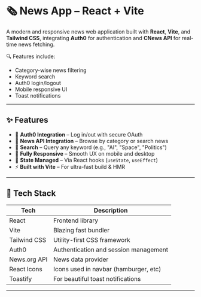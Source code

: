 # 🗞️ News App – React + Vite

A modern and responsive news web application built with **React**, **Vite**, and **Tailwind CSS**, integrating **Auth0** for authentication and **CNews API** for real-time news fetching.  

🔍 Features include:
- Category-wise news filtering
- Keyword search
- Auth0 login/logout
- Mobile responsive UI
- Toast notifications

---

## ✨ Features

- 🔐 **Auth0 Integration** – Log in/out with secure OAuth
- 📰 **News API Integration** – Browse by category or search news
- 🔎 **Search** – Query any keyword (e.g., "AI", "Space", "Politics")
- 📱 **Fully Responsive** – Smooth UX on mobile and desktop
- 🧠 **State Managed** – Via React hooks (`useState`, `useEffect`)
- ⚡ **Built with Vite** – For ultra-fast build & HMR

---

## 🧪 Tech Stack

| Tech         | Description                           |
|--------------|----------------------------------------|
| React        | Frontend library                      |
| Vite         | Blazing fast bundler                  |
| Tailwind CSS | Utility-first CSS framework           |
| Auth0        | Authentication and session management |
| News.org API | News data provider                    |
| React Icons  | Icons used in navbar (hamburger, etc) |
| Toastify     | For beautiful toast notifications     |

---

